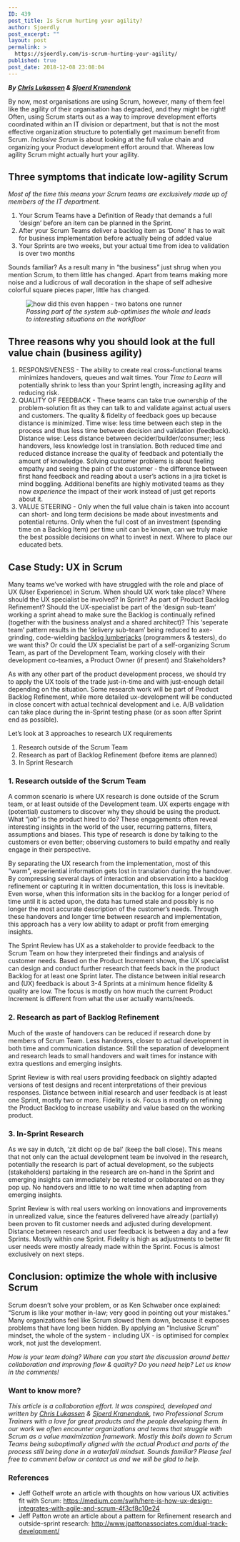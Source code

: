 ```yaml
---
ID: 439
post_title: Is Scrum hurting your agility?
author: Sjoerdly
post_excerpt: ""
layout: post
permalink: >
  https://sjoerdly.com/is-scrum-hurting-your-agility/
published: true
post_date: 2018-12-08 23:08:04
---
```

<!-- wp:paragraph -->
<p><strong><em>By </em><a href="https://www.scrum.org/chris-lukassen"><em>Chris Lukassen</em></a><em> &amp; </em><a href="https://www.scrum.org/sjoerd-kranendonk"><em>Sjoerd Kranendonk</em></a></strong></p>
<!-- /wp:paragraph -->

<!-- wp:paragraph -->
<p>By now, most organisations are using Scrum, however, many of them feel like the agility of their organisation has degraded, and they might be right! Often, using Scrum starts out as a way to improve development efforts coordinated within an IT division or department, but that is not the most effective organization structure to potentially get maximum benefit from Scrum. <em>Inclusive Scrum</em> is about looking at the full value chain and organizing your Product development effort around that. Whereas low agility Scrum might actually hurt your agility.</p>
<!-- /wp:paragraph -->

<!-- wp:heading -->
<h2><strong>Three symptoms that indicate low-agility Scrum</strong></h2>
<!-- /wp:heading -->

<!-- wp:paragraph -->
<p><em>Most of the time this means your Scrum teams are exclusively made up of members of the IT department.</em></p>
<!-- /wp:paragraph -->

<!-- wp:list {"ordered":true} -->
<ol><li>Your Scrum Teams have a Definition of Ready that demands a full ‘design’ before an item can be planned in the Sprint.</li><li>After your Scrum Teams deliver a backlog item as ‘Done’ it has to wait for business implementation before actually being of added value</li><li>Your Sprints are two weeks, but your actual time from idea to validation is over two months</li></ol>
<!-- /wp:list -->

<!-- wp:paragraph -->
<p>Sounds familiar? As a result many in “the business” just shrug when you mention Scrum, to them little has changed. Apart from teams making more noise and a ludicrous of wall decoration in the shape of self adhesive colorful square pieces paper, little has changed. </p>
<!-- /wp:paragraph -->

<!-- wp:image {"id":440} -->
<figure class="wp-block-image"><img src="https://sjoerdly.com/wp/wp-content/uploads/2018/12/3397a61aab454a4f05039efa511933984a0de1c771532a4db39cd5efe59db73d.jpg" alt="how did this even happen - two batons one runner" class="wp-image-440"/><figcaption><em>Passing part of the system sub-optimises the whole and leads to interesting situations on the workfloor</em></figcaption></figure>
<!-- /wp:image -->

<!-- wp:heading -->
<h2><strong>Three reasons why you should look at the full value chain (business agility)</strong></h2>
<!-- /wp:heading -->

<!-- wp:list {"ordered":true} -->
<ol><li>RESPONSIVENESS - The ability to create real cross-functional teams minimizes handovers, queues and wait times. Your <em>Time to Learn</em> will potentially shrink to less than your Sprint length, increasing agility and reducing risk.</li><li>QUALITY OF FEEDBACK - These teams can take true ownership of the problem-solution fit as they can talk to and validate against actual users and customers. The quality &amp; fidelity of feedback goes up because distance is minimized. Time wise: less time between each step in the process and thus less time between decision and validation (feedback). Distance wise: Less distance between decider/builder/consumer; less handovers, less knowledge lost in translation. Both reduced time and reduced distance increase the quality of feedback and potentially the amount of knowledge. Solving customer problems is about feeling empathy and seeing the pain of the customer - the difference between first hand feedback and reading about a user’s actions in a jira ticket is mind boggling. Additional benefits are highly motivated teams as they now <em>experience</em> the impact of their work instead of just get reports about it.</li><li>VALUE STEERING - Only when the full value chain is taken into account can short- and long term decisions be made about investments and potential returns. Only when the full cost of an investment (spending time on a Backlog Item) per time unit can be known, can we truly make the best possible decisions on what to invest in next. Where to place our educated bets.</li></ol>
<!-- /wp:list -->

<!-- wp:heading -->
<h2><strong>Case Study: UX in Scrum</strong></h2>
<!-- /wp:heading -->

<!-- wp:paragraph -->
<p>Many teams we’ve worked with have struggled with the role and place of UX (User Experience) in Scrum. When should UX work take place? Where should the UX specialist be involved? In Sprint? As part of Product Backlog Refinement? Should the UX-specialist be part of the ‘design sub-team’ working a sprint ahead to make sure the Backlog is continually refined (together with the business analyst and a shared architect)? This ‘seperate team’ pattern results in the ‘delivery sub-team’ being reduced to axe-grinding, code-wielding <a href="https://www.solutionsiq.com/resource/agile-amped-podcast/outcome-over-output-backlog-lumberjack/">backlog lumberjacks</a> (programmers &amp; testers), do we want this? Or could the UX specialist be part of a self-organizing Scrum Team, as part of the Development Team, working closely with their development co-teamies, a Product Owner (if present) and Stakeholders? <br></p>
<!-- /wp:paragraph -->

<!-- wp:paragraph -->
<p>As with any other part of the product development process, we should try to apply the UX tools of the trade just-in-time and with just-enough detail depending on the situation. Some research work will be part of Product Backlog Refinement, while more detailed ux-development will be conducted in close concert with actual technical development and i.e. A/B validation can take place during the in-Sprint testing phase (or as soon after Sprint end as possible). </p>
<!-- /wp:paragraph -->

<!-- wp:paragraph -->
<p>Let’s look at 3 approaches to research UX requirements</p>
<!-- /wp:paragraph -->

<!-- wp:list {"ordered":true} -->
<ol><li>Research outside of the Scrum Team</li><li>Research as part of Backlog Refinement (before items are planned)</li><li>In Sprint Research</li></ol>
<!-- /wp:list -->

<!-- wp:heading {"level":3} -->
<h3><strong>1. Research outside of the Scrum Team</strong></h3>
<!-- /wp:heading -->

<!-- wp:paragraph -->
<p>A common scenario is where UX research is done outside of the Scrum team, or at least outside of the Development team. UX experts engage with (potential) customers to discover why they should be using the product. What “job” is the product hired to do? These engagements often reveal interesting insights in the world of the user, recurring patterns, filters, assumptions and biases. This type of research is done by talking to the customers or even better; observing customers to build empathy and really engage in their perspective.</p>
<!-- /wp:paragraph -->

<!-- wp:paragraph -->
<p>By separating the UX research from the implementation, most of this “warm”, experiential information gets lost in translation during the handover. By compressing several days of interaction and observation into a backlog refinement or capturing it in written documentation, this loss is inevitable. Even worse, when this information sits in the backlog for a longer period of time until it is acted upon, the data has turned stale and possibly is no longer the most accurate description of the customer’s needs. Through these handovers and longer time between research and implementation, this approach has a very low ability to adapt or profit from emerging insights. </p>
<!-- /wp:paragraph -->

<!-- wp:paragraph -->
<p>The Sprint Review has UX as a stakeholder to provide feedback to the Scrum Team on how they interpreted their findings and analysis of customer needs. Based on the Product Increment shown, the UX specialist can design and conduct further research that feeds back in the product Backlog for at least one Sprint later. The distance between initial research and (UX) feedback is about 3-4 Sprints at a minimum hence fidelity &amp; quality are low. The focus is mostly on how much the current Product Increment is different from what the user actually wants/needs.<br></p>
<!-- /wp:paragraph -->

<!-- wp:heading {"level":3} -->
<h3><strong>2. Research as part of Backlog Refinement</strong></h3>
<!-- /wp:heading -->

<!-- wp:paragraph -->
<p>Much of the waste of handovers can be reduced if research done by members of Scrum Team. Less handovers, closer to actual development in both time and communication distance. Still the separation of development and research leads to small handovers and wait times for instance with extra questions and emerging insights. </p>
<!-- /wp:paragraph -->

<!-- wp:paragraph -->
<p>Sprint Review is with real users providing feedback on slightly adapted versions of test designs and recent interpretations of their previous responses. Distance between initial research and user feedback is at least one Sprint, mostly two or more. Fidelity is ok. Focus is mostly on refining the Product Backlog to increase usability and value based on the working product.<br></p>
<!-- /wp:paragraph -->

<!-- wp:heading {"level":3} -->
<h3><strong>3. In-Sprint Research</strong></h3>
<!-- /wp:heading -->

<!-- wp:paragraph -->
<p>As we say in dutch, ‘zit dicht op de bal’ (keep the ball close). This means that not only can the actual development team be involved in the research, potentially the research is part of actual development, so the subjects (stakeholders) partaking in the research are on-hand in the Sprint and emerging insights can immediately be retested or collaborated on as they pop up. No handovers and little to no wait time when adapting from emerging insights. </p>
<!-- /wp:paragraph -->

<!-- wp:paragraph -->
<p>Sprint Review is with real users working on innovations and improvements in unrealized value, since the features delivered have already (partially) been proven to fit customer needs and adjusted during development. Distance between research and user feedback is between a day and a few Sprints. Mostly within one Sprint. Fidelity is high as adjustments to better fit user needs were mostly already made within the Sprint. Focus is almost exclusively on next steps.<br></p>
<!-- /wp:paragraph -->

<!-- wp:heading -->
<h2><strong>Conclusion: optimize the whole with inclusive Scrum</strong></h2>
<!-- /wp:heading -->

<!-- wp:paragraph -->
<p>Scrum doesn’t solve your problem, or as Ken Schwaber once explained: “Scrum is like your mother in-law; very good in pointing out your mistakes.” Many organizations feel like Scrum slowed them down, because it exposes problems that have long been hidden. By applying an “Inclusive Scrum” mindset, the whole of the system - including UX - is optimised for complex work, not just the development.<br></p>
<!-- /wp:paragraph -->

<!-- wp:paragraph -->
<p><em>How is your team doing? Where can you start the discussion around better collaboration and improving flow &amp; quality? Do you need help? Let us know in the comments! </em></p>
<!-- /wp:paragraph -->

<!-- wp:heading {"level":3} -->
<h3><strong>Want to know more?</strong></h3>
<!-- /wp:heading -->

<!-- wp:paragraph -->
<p><em>This article is a collaboration effort. It was conspired, developed and written by </em><a href="https://www.scrum.org/chris-lukassen"><em>Chris Lukassen</em></a><em> &amp; </em><a href="https://www.scrum.org/sjoerd-kranendonk"><em>Sjoerd Kranendonk</em></a><em>, two Professional Scrum Trainers with a love for great products and the people developing them. In our work we often encounter organizations and teams that struggle with Scrum as a value maximization framework. Mostly this boils down to Scrum Teams being suboptimally aligned with the actual Product and parts of the process still being done in a waterfall mindset. Sounds familiar? Please feel free to comment below or contact us and we will be glad to help.</em></p>
<!-- /wp:paragraph -->

<!-- wp:heading {"level":3} -->
<h3><strong>References</strong></h3>
<!-- /wp:heading -->

<!-- wp:list -->
<ul><li>Jeff Gothelf wrote an article with thoughts on how various UX activities fit with Scrum: <a href="https://medium.com/swlh/here-is-how-ux-design-integrates-with-agile-and-scrum-4f3cf8c10e24">https://medium.com/swlh/here-is-how-ux-design-integrates-with-agile-and-scrum-4f3cf8c10e24</a> </li><li>Jeff Patton wrote an article about a pattern for Refinement research and outside-sprint research: <a href="http://www.jpattonassociates.com/dual-track-development/">http://www.jpattonassociates.com/dual-track-development/</a></li></ul>
<!-- /wp:list -->